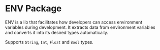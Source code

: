 # ENV Package

ENV is a lib that facilitates how developers can access environment variables during development. It extracts data from environment variables
and converts it into its desired types automatically.

Supports `String`, `Int`, `Float` and `Bool` types.
